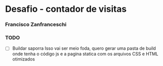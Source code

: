 # Desafio - contador de visitas
### Francisco Zanfranceschi

### TODO
-[ ] Buildar saporra
  Isso vai ser meio foda, quero gerar uma pasta de build onde tenha o código js e a pagina statica com os arquivos CSS e HTML otimizados
